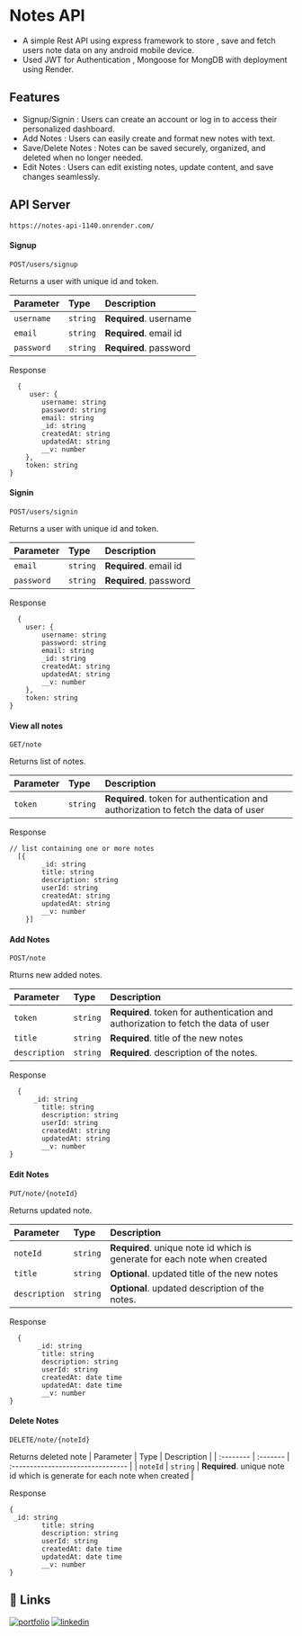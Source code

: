 
# Notes API
- A simple Rest API using express framework to store , save and fetch users note data on any android mobile device.
- Used JWT for Authentication , Mongoose for MongDB with     deployment using Render.



## Features

- Signup/Signin : Users can create an account or log in to access their personalized dashboard.
- Add Notes : Users can easily create and format new notes with text.
- Save/Delete Notes : Notes can be saved securely, organized, and deleted when no longer needed.
- Edit Notes : Users can edit existing notes, update content, and save changes seamlessly.       


## API Server

```https
https://notes-api-1140.onrender.com/
```



#### Signup

```https
POST/users/signup
```
Returns a user with unique id and token.

| Parameter | Type     | Description                       |
| :-------- | :------- | :-------------------------------- |
| `username`| `string` | **Required**. username      |
| `email`   | `string` | **Required**. email id      |
| `password`| `string` | **Required**. password      |

Response
```https
  {
     user: {
        username: string
        password: string
        email: string
        _id: string
        createdAt: string
        updatedAt: string
        __v: number
    },
    token: string
}
```


#### Signin

```https
POST/users/signin
```
Returns a user with unique id and token.

| Parameter | Type     | Description                       |
| :-------- | :------- | :-------------------------------- |
| `email`   | `string` | **Required**. email id     |
| `password`| `string` | **Required**. password      |

Response
```https
  {
    user: {
        username: string
        password: string
        email: string
        _id: string
        createdAt: string
        updatedAt: string
        __v: number
    },
    token: string
}
```

#### View all notes
```https
GET/note
```
Returns list of notes. 

| Parameter | Type     | Description                       |
| :-------- | :------- | :-------------------------------- |
| `token`   | `string` | **Required**. token for authentication and authorization to fetch the data of user|

Response
```https
// list containing one or more notes
  [{
        _id: string
        title: string
        description: string
        userId: string
        createdAt: string
        updatedAt: string
        __v: number
    }]
```
#### Add Notes
```https
POST/note
```
Rturns new added notes.

| Parameter | Type     | Description                       |
| :-------- | :------- | :-------------------------------- |
| `token`   | `string` | **Required**. token for authentication and authorization to fetch the data of user|
| `title`| `string` | **Required**. title of the new notes      |
| `description`| `string` | **Required**. description of the notes.      |

Response
```https
  {
      _id: string
        title: string
        description: string
        userId: string
        createdAt: string
        updatedAt: string
        __v: number
}
```
#### Edit Notes
```https
PUT/note/{noteId}
```
Returns updated note.

| Parameter | Type     | Description                       |
| :-------- | :------- | :-------------------------------- |
| `noteId`   | `string` | **Required**. unique note id which is generate for each note when created     |
| `title`| `string` | **Optional**. updated title of the new notes      |
| `description`| `string` | **Optional**. updated description of the notes.      |

Response
```https
  {
       _id: string
        title: string
        description: string
        userId: string
        createdAt: date time
        updatedAt: date time
        __v: number
}
```


#### Delete Notes
```https
DELETE/note/{noteId}
```
Returns deleted note
| Parameter | Type     | Description                       |
| :-------- | :------- | :-------------------------------- |
| `noteId`   | `string` | **Required**. unique note id which is generate for each note when created     |

Response
```https
{
 _id: string
        title: string
        description: string
        userId: string
        createdAt: date time
        updatedAt: date time
        __v: number
}
```

## 🔗 Links
[![portfolio](https://img.shields.io/badge/my_portfolio-000?style=for-the-badge&logo=ko-fi&logoColor=white)](https://github.com/HOBOCo0)
[![linkedin](https://img.shields.io/badge/linkedin-0A66C2?style=for-the-badge&logo=linkedin&logoColor=white)](https://www.linkedin.com/in/aman-srivastava-129080201/)


